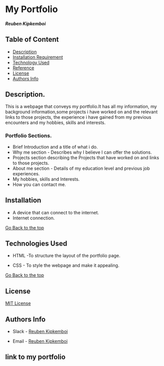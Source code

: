 # My Portfolio

##### Reuben Kipkemboi 

## Table of Content

+ [Description](#Description)
+ [Installation Requirement](#Installation)
+ [Technology Used](#technologies-used)
+ [Reference](#reference)
+ [License](#license)
+ [Authors Info](#author-Info)

## Description.
<p>This is a webpage that conveys my portfolio.It has  all my information, my background information,some projects i have worked on and the relevant links to those projects, the experience i have gained from my previous encounters and my hobbies, skills and interests.</p>

### Portfolio Sections. 

- Brief Introduction and a title of what i do.
- Why me section - Describes why I believe I can offer the solutions.
- Projects section describing the Projects that have worked on and links to those projects.
- About me section - Details of my education level and previous job experiences.
- My hobbies, skills and Interests.
- How you can contact me.

## Installation
+ A device that can connect to the internet.
+ Internet connection.

[Go Back to the top](#title)

## Technologies Used

* HTML -To structure the layout of the portfolio page. 

* CSS - To style the webpage and make it appealing.

[Go Back to the top](#title)

## License
[MIT License](License)

## Authors Info
* Slack - [Reuben Kipkemboi]()

* Email - [Reuben Kipkemboi](https://gmail.com)

## link to my portfolio



